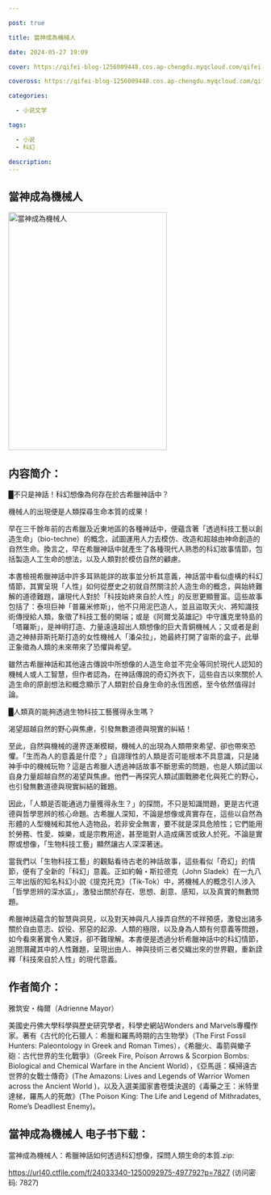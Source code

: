 ```yaml
---

post: true

title: 當神成為機械人

date: 2024-05-27 19:09

cover: https://qifei-blog-1256009448.cos.ap-chengdu.myqcloud.com/qifei-blog/6634f0980ea9cb14034be372.jpg

coveross: https://qifei-blog-1256009448.cos.ap-chengdu.myqcloud.com/qifei-blog/6634f0980ea9cb14034be372.jpg

categories:

  - 小说文学

tags:

  - 小说
  - 科幻

description:
---
```


## 當神成為機械人
<img alt="當神成為機械人 " class="aligncenter loading" data-was-processed="true" decoding="async" fetchpriority="high" height="471" src="https://qifei-blog-1256009448.cos.ap-chengdu.myqcloud.com/qifei-blog/6634f0980ea9cb14034be372.jpg" style="cursor: zoom-in;" width="314"/>

## 内容简介：

█不只是神話！科幻想像為何存在於古希臘神話中？

機械人的出現便是人類探尋生命本質的成果！

早在三千餘年前的古希臘及近東地區的各種神話中，便蘊含著「透過科技工藝以創造生命」（bio-techne）的概念，試圖運用人力去模仿、改造和超越由神命創造的自然生命。換言之，早在希臘神話中就產生了各種現代人熟悉的科幻故事情節，包括製造人工生命的想法，以及人類對於模仿自然的顧慮。

本書檢視希臘神話中許多耳熟能詳的故事並分析其意義，神話當中看似虛構的科幻情節，其實呈現「人性」如何從歷史之初就自然關注於人造生命的概念，與始終難解的道德難題，讓現代人對於「科技始終來自於人性」的反思更顯豐富。這些故事包括了：泰坦巨神「普羅米修斯」，他不只用泥巴造人，並且盜取天火、將知識技術傳授給人類，象徵了科技工藝的開端；或是《阿爾戈英雄記》中守護克里特島的「塔羅斯」，是神明打造、力量遠遠超出人類想像的巨大青銅機械人；又或者是創造之神赫菲斯托斯打造的女性機械人「潘朵拉」，她最終打開了宙斯的盒子，此舉正象徵為人類的未來帶來了恐懼與希望。

雖然古希臘神話和其他遠古傳說中所想像的人造生命並不完全等同於現代人認知的機械人或人工智慧，但作者認為，在神話傳說的奇幻外衣下，這些自古以來關於人造生命的原創想法和概念顯示了人類對於自身生命的永恆困惑，至今依然值得討論。

█人類真的能夠透過生物科技工藝獲得永生嗎？

渴望超越自然的野心與焦慮，引發無數道德與現實的糾結！

至此，自然與機械的邊界逐漸模糊，機械人的出現為人類帶來希望、卻也帶來恐懼。「生而為人的意義是什麼？」自詡理性的人類是否可能根本不具意識，只是諸神手中的機械玩物？這是古希臘人透過神話故事不斷思索的問題，也是人類試圖以自身力量超越自然的渴望與焦慮。他們一再探究人類試圖戰勝老化與死亡的野心，也引發無數道德與現實糾結的難題。

因此，「人類是否能通過力量獲得永生？」的探問，不只是知識問題，更是古代道德與哲學思辨的核心命題。古希臘人深知，不論是想像或真實存在，這些以自然為形體的人型機械和其他人造物品，若非安全無害，要不就是深具危險性；它們能用於勞務、性愛、娛樂，或是宗教用途，甚至能對人造成痛苦或致人於死。不論是實際或想像，「生物科技工藝」顯然讓古人深深著迷。

當我們以「生物科技工藝」的觀點看待古老的神話故事，這些看似「奇幻」的情節，便有了全新的「科幻」意義。正如約翰・斯拉德克（John Sladek）在一九八三年出版的知名科幻小說《提克托克》（Tik-Tok）中，將機械人的概念引人涉入「哲學思辨的深水區」，激發出關於存在、思想、創意、感知，以及真實的無數問題。

希臘神話蘊含的智慧與洞見，以及對天神與凡人操弄自然的不祥預感，激發出諸多關於自由意志、奴役、邪惡的起源、人類的極限，以及身為人類有何意義等問題，如今看來著實令人驚訝，卻不難理解。本書便是透過分析希臘神話中的科幻情節，追問潛藏其中的人性難題，呈現出由人、神與技術三者交織出來的世界觀，重新詮釋「科技來自於人性」的現代意義。

## 作者简介：

雅筑安・梅爾（Adrienne Mayor）

美國史丹佛大學科學與歷史研究學者，科學史網站Wonders and Marvels專欄作家。著有《古代的化石獵人：希臘和羅馬時期的古生物學》（The First Fossil Hunters: Paleontology in Greek and Roman Times），《希臘火、毒箭與蠍子砲：古代世界的生化戰爭》（Greek Fire, Poison Arrows &amp; Scorpion Bombs: Biological and Chemical Warfare in the Ancient World），《亞馬遜：橫掃遠古世界的女戰士傳奇》(The Amazons: Lives and Legends of Warrior Women across the Ancient World )，以及入選美國家書卷獎決選的《毒藥之王：米特里達梯，羅馬人的死敵》(The Poison King: The Life and Legend of Mithradates, Rome’s Deadliest Enemy)。

## 當神成為機械人 电子书下载：
當神成為機械人：希臘神話如何透過科幻想像，探問人類生命的本質.zip: 

https://url40.ctfile.com/f/24033340-1250092975-497792?p=7827 (访问密码: 7827)

